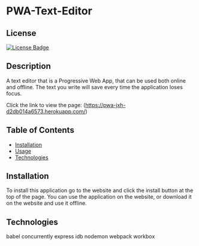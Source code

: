 # PWA-Text-Editor

## License
[![License Badge]( https://img.shields.io/static/v1?label=license&message=MIT&color=brightgreen )]( https://opensource.org/licenses/MIT )    

## Description

A text editor that is a Progressive Web App, that can be used both online and offline. The text you write will save every time the application loses focus.

Click the link to view the page: (https://pwa-jxh-d2db014a6573.herokuapp.com/)


## Table of Contents
- [Installation](#installation)
- [Usage](#usage)
- [Technologies](#technologies)


## Installation

To install this application go to the website and click the install button at the top of the page. 
You can use the application on the website, or download it on the website and use it offline. 

## Technologies

babel
concurrently
express
idb
nodemon
webpack
workbox


